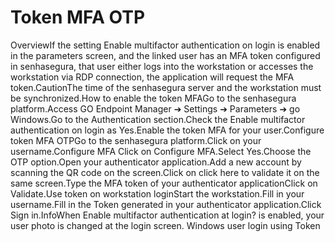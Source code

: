 # Token MFA OTP 

OverviewIf the setting Enable multifactor authentication on login is enabled in the parameters screen, and the linked user has an MFA token configured in senhasegura, that user either logs into the workstation or accesses the workstation via RDP connection, the application will request the MFA token.CautionThe time of the senhasegura server and the workstation must be synchronized.How to enable the token MFAGo to the senhasegura platform.Access GO Endpoint Manager ➔ Settings ➔ Parameters ➔ go Windows.Go to the Authentication section.Check the Enable multifactor authentication on login as Yes.Enable the token MFA for your user.Configure token MFA OTPGo to the senhasegura platform.Click on your username.Configure MFA Click on Configure MFA.Select Yes.Choose the OTP option.Open your authenticator application.Add a new account by scanning the QR code on the screen.Click on click here to validate it on the same screen.Type the MFA token of your authenticator applicationClick on Validate.Use token on workstation loginStart the workstation.Fill in your username.Fill in the Token generated in your authenticator application.Click Sign in.InfoWhen Enable multifactor authentication at login? is enabled, your user photo is changed at the login screen. Windows user login using Token